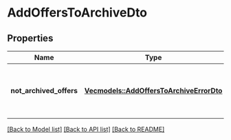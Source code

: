 # AddOffersToArchiveDto

## Properties
Name | Type | Description | Notes
------------ | ------------- | ------------- | -------------
**not_archived_offers** | [**Vec<models::AddOffersToArchiveErrorDto>**](AddOffersToArchiveErrorDTO.md) | Список товаров, которые не удалось поместить в архив. | [optional] [default to None]

[[Back to Model list]](../README.md#documentation-for-models) [[Back to API list]](../README.md#documentation-for-api-endpoints) [[Back to README]](../README.md)


